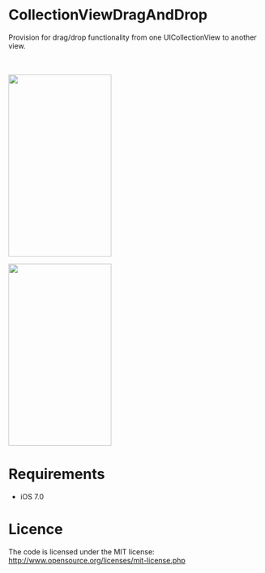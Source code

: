 CollectionViewDragAndDrop
=========================

Provision for drag/drop functionality from one UICollectionView to another view.


<br><br>
<img src="http://s30.postimg.org/mtcx91p1b/89dq7.gif" width="203px" height="360px">
<br>

<img class="ctx-gif" width="203" height="360" src="https://imgflip.com/gif/89dq7">

Requirements
==============
- iOS 7.0

Licence
================
The code is licensed under the MIT license: http://www.opensource.org/licenses/mit-license.php
